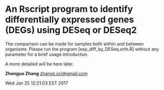 # An Rscript program to identify differentially expressed genes (DEGs) using DESeq or DESeq2

The comparison can be made for samples both within and between
organisms. Please run the program [exp_diff_by_DESeq.orth.R] without
any parameter for a brief usage introduction.

A more detailed will be here later.

**Zhenguo Zhang**
zhangz.sci@gmail.com

Wed Jan 25 12:21:03 EST 2017
